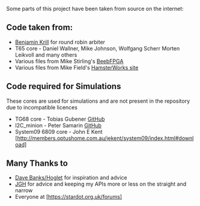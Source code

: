 Some parts of this project have been taken from source on the internet:


## Code taken from:

* [Benjamin Krill](https://git.krll.de/public/snippets/src/branch/master/vhdl/rrarbiter.vhd) for round robin arbiter
* T65 core - Daniel Wallner, Mike Johnson, Wolfgang Scherr Morten Leikvoll and many others
* Various files from Mike Stirling's [BeebFPGA](https://www.mike-stirling.com/retro-fpga/bbc-micro-on-an-fpga/bbc-micro-on-an-fpga-design-detail/)
* Various files from Mike Field's [HamsterWorks site](https://web.archive.org/web/20190115073318/http://hamsterworks.co.nz/mediawiki/index.php/FPGA_Projects)

## Code required for Simulations

These cores are used for simulations and are not present in the repository due to incompatible licences

* TG68 core - Tobias Gubener [GitHub](https://github.com/TobiFlex/TG68K.C)
* I2C_minion - Peter Samarin [GitHub](https://github.com/oetr/FPGA-I2C-Minion)
* System09 6809 core - John E Kent [http://members.optushome.com.au/jekent/system09/index.html#download]

## Many Thanks to
* [Dave Banks/Hoglet](https://github.com/hoglet67) for inspiration and advice
* [JGH](https://mdfs.net) for advice and  keeping my APIs more or less on the straight and narrow
* Everyone at [https://stardot.org.uk/forums]

